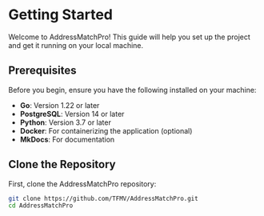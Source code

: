 # Getting Started

Welcome to AddressMatchPro! This guide will help you set up the project and get it running on your local machine.

## Prerequisites

Before you begin, ensure you have the following installed on your machine:

- **Go**: Version 1.22 or later
- **PostgreSQL**: Version 14 or later
- **Python**: Version 3.7 or later
- **Docker**: For containerizing the application (optional)
- **MkDocs**: For documentation

## Clone the Repository

First, clone the AddressMatchPro repository:

```bash
git clone https://github.com/TFMV/AddressMatchPro.git
cd AddressMatchPro
```

